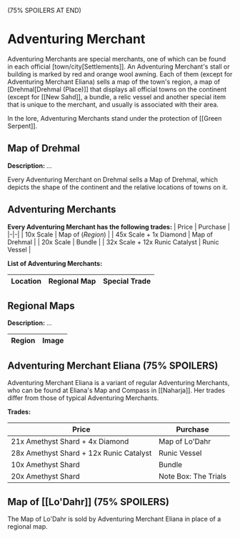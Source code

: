 (75% SPOILERS AT END)

# Adventuring Merchant

Adventuring Merchants are special merchants, one of which can be found in each official [town/city[Settlements]]. An Adventuring Merchant's stall or building is marked by red and orange wool awning. Each of them (except for Adventuring Merchant Eliana) sells a map of the town's region, a map of [Drehmal[Drehmal (Place)]] that displays all official towns on the continent (except for [[New Sahd]], a bundle, a relic vessel and another special item that is unique to the merchant, and usually is associated with their area.

In the lore, Adventuring Merchants stand under the protection of [[Green Serpent]].

## Map of Drehmal

**Description:** *...*

Every Adventuring Merchant on Drehmal sells a Map of Drehmal, which depicts the shape of the continent and the relative locations of  towns on it.

## Adventuring Merchants

**Every Adventuring Merchant has the following trades:**
| Price | Purchase |
|-|-|
| 10x Scale | Map of (*Region*) |
| 45x Scale + 1x Diamond | Map of Drehmal |
| 20x Scale | Bundle |
| 32x Scale + 12x Runic Catalyst | Runic Vessel |

**List of Adventuring Merchants:**

| Location | Regional Map | Special Trade |
|-|-|-|

## Regional Maps

**Description:** *...*

| Region | Image |
|-|-|

## Adventuring Merchant Eliana (75% SPOILERS)

Adventuring Merchant Eliana is a variant of regular Adventuring Merchants, who can be found at Eliana's Map and Compass in [[Naharja]]. Her trades differ from those of typical Adventuring Merchants.

**Trades:**

| Price | Purchase |
|-|-|
| 21x Amethyst Shard + 4x Diamond | Map of Lo'Dahr |
| 28x Amethyst Shard + 12x Runic Catalyst | Runic Vessel |
| 10x Amethyst Shard | Bundle |
| 20x Amethyst Shard | Note Box: The Trials |

## Map of [[Lo'Dahr]] (75% SPOILERS)

The Map of Lo'Dahr is sold by Adventuring Merchant Eliana in place of a regional map.

